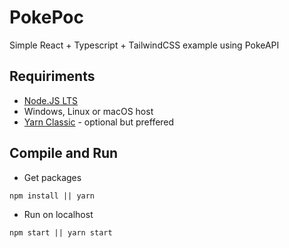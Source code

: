 # PokePoc

Simple React + Typescript + TailwindCSS example using PokeAPI

## Requiriments

- [Node.JS LTS](https://nodejs.org/dist/v16.14.2/node-v16.14.2-x64.msi)
- Windows, Linux or macOS host
- [Yarn Classic](https://classic.yarnpkg.com/lang/en/) - optional but preffered

## Compile and Run

- Get packages

```
npm install || yarn
```

- Run on localhost

```
npm start || yarn start
```
